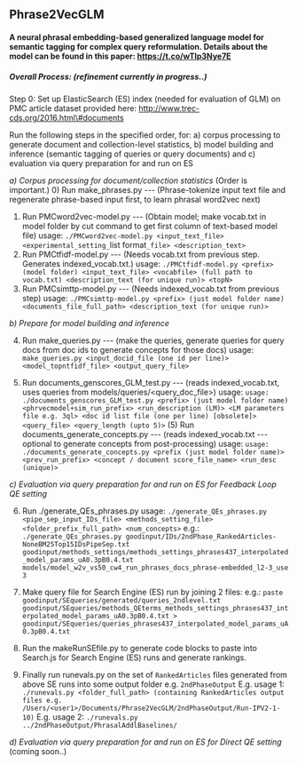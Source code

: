 ## Phrase2VecGLM

#### A neural phrasal embedding-based generalized language model for semantic tagging for complex query reformulation. Details about the model can be found in this paper: https://t.co/wTIp3Nye7E

##### Overall Process: _(refinement currently in progress..)_

Step 0: Set up ElasticSearch (ES) index (needed for evaluation of GLM) on PMC article dataset provided here: http://www.trec-cds.org/2016.html\#documents

Run the following steps in the specified order, for:
a) corpus processing to generate document and collection-level statistics, 
b) model building and inference (semantic tagging of queries or query documents) and 
c) evaluation via query preparation for and run on ES 

_a) Corpus processing for document/collection statistics_ (Order is important.)
0) Run make_phrases.py --- (Phrase-tokenize input text file and regenerate phrase-based input first, to learn phrasal word2vec next)
1) Run PMCword2vec-model.py --- (Obtain model; make vocab.txt in model folder by cut command to get first column of text-based model file)
usage: `./PMCword2vec-model.py <input_text_file> <experimental_setting_`list format`_file> <description_text>`
2) Run PMCtfidf-model.py  --- (Needs vocab.txt from previous step. Generates indexed_vocab.txt.)
usage: `./PMCtfidf-model.py <prefix> (model folder) <input_text_file> <vocabfile> (full path to vocab.txt) <description_text (for unique run)> <topN>`
3) Run PMCsimttp-model.py --- (Needs indexed_vocab.txt from previous step)
usage: `./PMCsimttp-model.py <prefix> (just model folder name) <documents_file_full_path> <description_text (for unique run)>`

_b) Prepare for model building and inference_

4) Run make_queries.py --- (make the queries, generate queries for query docs from doc ids to generate concepts for those docs)
usage: `make_queries.py <input_docid_file (one id per line)> <model_topntfidf_file> <output_query_file>`

5) Run documents_genscores_GLM_test.py  ---  (reads indexed_vocab.txt, uses queries from models/queries/<query_doc_file>)
usage: `usage: ./documents_genscores_GLM_test.py <prefix> (just model folder name) <phrvecmodel+sim_run_prefix> <run_description (LM)> <LM parameters file e.g. 3ql> <doc id list file (one per line) [obsolete]> <query_file> <query_length (upto 5)>`
(5) Run documents_generate_concepts.py  ---  (reads indexed_vocab.txt --- optional to generate concepts from post-processing)
usage: `usage: ./documents_generate_concepts.py <prefix (just model folder name)> <prev_run_prefix> <concept / document score_file_name> <run_desc (unique)>`

_c) Evaluation via query preparation for and run on ES for Feedback Loop QE setting_

6) Run ./generate_QEs_phrases.py 
usage: `./generate_QEs_phrases.py <pipe_sep_input_IDs_file> <methods_setting_file> <folder_prefix_full_path> <num_concepts>`
e.g.: `./generate_QEs_phrases.py goodinput/IDs/2ndPhase_RankedArticles-NoneBM25Top15IDsPipeSep.txt goodinput/methods_settings/methods_settings_phrases437_interpolated_model_params_uA0.3pB0.4.txt models/model_w2v_vs50_cw4_run_phrases_docs_phrase-embedded_l2-3_use 3`

7) Make query file for Search Engine (ES) run  by joining 2 files:
e.g.: `paste goodinput/SEqueries/generated/queries_2ndlevel.txt goodinput/SEqueries/methods_QEterms_methods_settings_phrases437_interpolated_model_params_uA0.3pB0.4.txt > goodinput/SEqueries/queries_phrases437_interpolated_model_params_uA0.3pB0.4.txt`

8) Run the makeRunSEfile.py to generate code blocks to paste into Search.js for Search Engine (ES) runs and generate rankings.

9) Finally run runevals.py on the set of `RankedArticles` files generated from above SE runs into some output folder e.g. `2ndPhaseOutput`
 E.g. usage 1: `./runevals.py <folder_full_path> (containing RankedArticles output files e.g. /Users/<user1>/Documents/Phrase2VecGLM/2ndPhaseOutput/Run-IPV2-1-10)`
 E.g. usage 2: `./runevals.py ../2ndPhaseOutput/PhrasalAddlBaselines/`

_d) Evaluation via query preparation for and run on ES for Direct QE setting_ (coming soon..)
